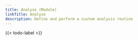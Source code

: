 ```yaml
---
title: Analyse (Module)
linkTitle: Analyse
description: Define and perform a custom analysis routine
---
```


{{< todo-label >}}
